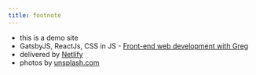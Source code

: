 ```yaml
---
title: footnote
---
```


* this is a demo site
* GatsbyJS, ReactJs, CSS in JS - [Front-end web development with Greg](https://dev.greglobinski.com)
* delivered by [Netlify](https://www.netlify.com/)
* photos by [unsplash.com](https://unsplash.com)
